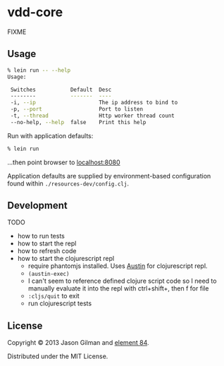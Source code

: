 # vdd-core

FIXME

## Usage

```bash
% lein run -- --help
Usage:

 Switches           Default  Desc
 --------           -------  ----
 -i, --ip                    The ip address to bind to
 -p, --port                  Port to listen
 -t, --thread                Http worker thread count
 --no-help, --help  false    Print this help
```

Run with application defaults:

```bash
% lein run
```
...then point browser to [localhost:8080](http://localhost:8080)

Application defaults are supplied by environment-based configuration
found within `./resources-dev/config.clj`.

## Development

TODO

  * how to run tests
  * how to start the repl
  * how to refresh code
  * how to start the clojurescript repl
    * require phantomjs installed. Uses [Austin](https://github.com/cemerick/austin) for clojurescript repl.
    * ```(austin-exec)```
    * I can't seem to reference defined clojure script code so I need to manually evaluate it into the repl with ctrl+shift+, then f for file
    * ```:cljs/quit``` to exit
    * run clojurescript tests

## License

Copyright © 2013 Jason Gilman and [element 84](http://www.element84.com).

Distributed under the MIT License.
